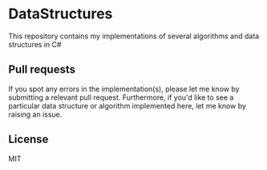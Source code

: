 # DataStructures
This repository contains my implementations of several algorithms and data structures in C#

Pull requests
----------------
If you spot any errors in the implementation(s), please let me know by submitting a relevant pull request. Furthermore, if you'd like to see a particular data structure or algorithm implemented here, let me know by raising an issue.

License
----------------
MIT
